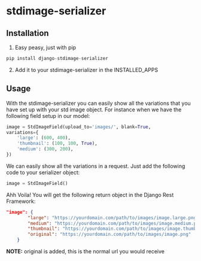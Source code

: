 stdimage-serializer
===================

## Installation
1. Easy peasy, just with pip
  ```python
  pip install django-stdimage-serializer
  ```
2. Add it to your stdimage-serializer in the INSTALLED_APPS


## Usage

With the stdimage-serializer you can easily show all the variations that you have set up with your std image object. For instance when we have the following field setup in our model:

```python
image = StdImageField(upload_to='images/', blank=True, 
variations={
    'large': (600, 400),
    'thumbnail': (100, 100, True),
    'medium': (300, 200),
})
```

We can easily show all the variations in a request. Just add the following code to your serializer object:
```python
image = StdImageField()
```

Ahh Voila! You will get the following return object in the Django Rest Framework:
```json
"image": {
        "large": "https://yourdomain.com/path/to/images/image.large.png",
        "medium": "https://yourdomain.com/path/to/images/image.medium.png",
        "thumbnail": "https://yourdomain.com/path/to/images/image.thumbnail.png",
        "original": "https://yourdomain.com/path/to/images/image.png"
    }
```
__NOTE:__ original is added, this is the normal url you would receive
